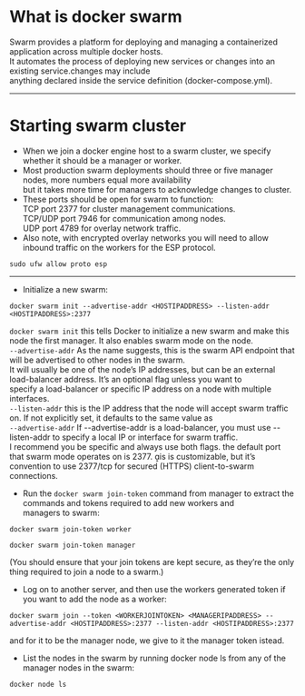 # What is docker swarm
Swarm provides a platform for deploying and managing a containerized application across multiple docker hosts.  
It automates the process of deploying new services or changes into an existing service.changes may include  
anything declared inside the service definition (docker-compose.yml).  

---
# Starting swarm cluster
* When we join a docker engine host to a swarm cluster, we specify whether it should be a manager or worker.  
* Most production swarm deployments should three or five manager nodes, more numbers equal more availability  
but it takes more time for managers to acknowledge changes to cluster.  
* These ports should be open for swarm to function:  
TCP port 2377 for cluster management communications.  
TCP/UDP port 7946 for communication among nodes.  
UDP port 4789 for overlay network traffic.  
* Also note, with encrypted overlay networks you will need to allow inbound traffic on the workers for the ESP protocol.
```
sudo ufw allow proto esp
```
---
* Initialize a new swarm:  
```
docker swarm init --advertise-addr <HOSTIPADDRESS> --listen-addr <HOSTIPADDRESS>:2377
```
`docker swarm init` this tells Docker to initialize a new swarm and make this node the first manager. It also enables swarm mode on the node.  
`--advertise-addr` As the name suggests, this is the swarm API endpoint that will be advertised to other nodes in the swarm.  
It will usually be one of the node’s IP addresses, but can be an external load-balancer address. It’s an optional flag unless you want to  
specify a load-balancer or specific IP address on a node with multiple interfaces.  
`--listen-addr` this is the IP address that the node will accept swarm traffic on. If not explicitly set, it defaults to the same value as  
`--advertise-addr` If --advertise-addr is a load-balancer, you must use --listen-addr to specify a local IP or interface for swarm traffic.  
I recommend you be specific and always use both flags. the default port that swarm mode operates on is 2377. is is customizable, but it’s  
convention to use 2377/tcp for secured (HTTPS) client-to-swarm connections.  
* Run the `docker swarm join-token` command from manager to extract the commands and tokens required to add new workers and  
managers to swarm:  
```
docker swarm join-token worker
```
```
docker swarm join-token manager 
```
(You should ensure that your join tokens are kept secure, as they’re the only thing required to join a node to a swarm.)  
* Log on to another server, and then use the workers generated token if you want to add the node as a worker:  
```
docker swarm join --token <WORKERJOINTOKEN> <MANAGERIPADDRESS> --advertise-addr <HOSTIPADDRESS>:2377 --listen-addr <HOSTIPADDRESS>:2377
```
and for it to be the manager node, we give to it the manager token istead.  
* List the nodes in the swarm by running docker node ls from any of the manager nodes in the swarm:
```
docker node ls
```

